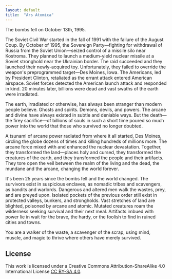 ```yaml
---
layout: default
title:  "Ars Atomica"
---
```


The bombs fell on October 13th, 1995.

The Soviet Civil War started in the fall of 1991 with the failure of the August Coup. By October of 1995, the Sovereign Party—fighting for withdrawal of Russia from the Soviet Union—seized control of a missile silo near Kostroma. They planned to launch a medium-yield nuclear missile at a Soviet stronghold near the Ukrainian border. The raid succeeded and they launched their newly-acquired toy. Unfortunately, they failed to override the weapon's preprogrammed target—Des Moines, Iowa. The Americans, led by President Clinton, retaliated as the errant attack entered American airspace. Soviet forces detected the American launch attack and responded in kind. 20 minutes later, billions were dead and vast swaths of the earth were irradiated.

The earth, irradiated or otherwise, has always been stranger than modern people believe. Ghosts and spirits. Demons, devils, and powers. The arcane and divine have always existed in subtle and deniable ways. But the death—the firey sacrifice—of billions of souls in such a short time poured so much power into the world that those who survived no longer doubted.

A tsunami of arcane power radiated from where it all started, Des Moines, circling the globe dozens of times and killing hundreds of millions more. The arcane force mixed with and enhanced the nuclear devastation. Together, they transformed the land—places holy and cursed, they transformed the creatures of the earth, and they transformed the people and their artifacts. They tore open the veil between the realm of the living and the dead, the mundane and the arcane, changing the world forever.

It's been 25 years since the bombs fell and the world changed. The survivors exist in suspicious enclaves, as nomadic tribes and scavengers, as bandits and warlords. Dangerous and altered men walk the wastes, prey, and are preyed upon. Isolated pockets of the previous order still exist in protected valleys, bunkers, and strongholds. Vast stretches of land are blighted, poisoned by arcane and atomic. Mutated creatures roam the wilderness seeking survival and their next meal. Artifacts imbued with power lie in wait for the brave, the hardy, or the foolish to find in ruined cities and towns.

You are a walker of the waste, a scavenger of the scrap, using mind, muscle, and magic to thrive where others have merely survived.

## License

This work is licensed under a Creative Commons Attribution-ShareAlike 4.0 International License [CC BY-SA 4.0][license-url].

<!-- links and whatnot -->

[license-url]: http://creativecommons.org/licenses/by-sa/4.0/
